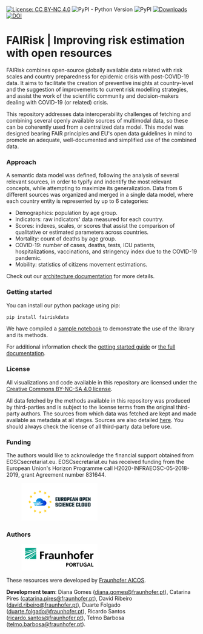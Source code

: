 [![License: CC BY-NC 4.0](https://img.shields.io/badge/License-CC%20BY--NC%204.0-lightgrey.svg)](https://creativecommons.org/licenses/by-nc/4.0/)
![PyPI - Python Version](https://img.shields.io/pypi/pyversions/fairiskdata)
![PyPI](https://img.shields.io/pypi/v/fairiskdata)
[![Downloads](https://pepy.tech/badge/fairiskdata)](https://pepy.tech/project/fairiskdata)
[![DOI](https://zenodo.org/badge/352042693.svg)](https://zenodo.org/badge/latestdoi/352042693)

# FAIRisk | Improving risk estimation with open resources

FAIRisk combines open-source globally available data related with risk scales and country preparedness for epidemic 
crisis with post-COVID-19 data. It aims to facilitate the creation of preventive insights at country-level and the 
suggestion of improvements to current risk modelling strategies, and assist the work of the scientific community and 
decision-makers dealing with COVID-19 (or related) crisis.

This repository addresses data interoperability challenges of fetching and combining several openly available sources 
of multimodal data, so these can be coherently used from a centralized data model. This model was designed bearing 
FAIR principles and EU's open data guidelines in mind to promote an adequate, well-documented and simplified use of 
the combined data.
 

### Approach

A semantic data model was defined, following the analysis of several relevant sources, in order to typify and indentify 
the most relevant concepts, while attempting to maximize its generalization. Data from 6 different sources was 
organized and merged in a single data model, where each country entity is represented by up to 6 categories:

- Demographics: population by age group.
- Indicators: raw indicators' data measured for each country.
- Scores: indexes, scales, or scores that assist the comparison of qualitative or estimated parameters across 
countries.
- Mortality: count of deaths by age group.
- COVID-19: number of cases, deaths, tests, ICU patients, hospitalizations, vaccinations, and stringency index due to 
the COVID-19 pandemic.
- Mobility: statistics of citizens movement estimations.

Check out our [architecture documentation](./docs/Architecture.md) for more details.  


### Getting started

You can install our python package using pip:

```bash
pip install fairiskdata
```

We have compiled a [sample notebook](./sample.ipynb) to demonstrate the use of the library and its methods.

For additional information check the [getting started guide](./docs/GettingStarted.md) or [the full documentation](./docs/index.md).

### License

All visualizations and code available in this repository are licensed under the [Creative Commons BY-NC-SA 4.0 
license](https://creativecommons.org/licenses/by-nc-sa/4.0/).

All data fetched by the methods available in this repository was produced by third-parties and is subject to the license 
terms from the original third-party authors. The sources from which data was fetched are kept and made available as 
metadata at all stages. Sources are also detailed [here](./docs/SourceDatasets.md). You should always check the license 
of all third-party data before use.


### Funding

The authors would like to acknowledge the financial support obtained from EOSCsecretariat.eu. EOSCsecretariat.eu has 
received funding from the European Union's Horizon Programme call H2020-INFRAEOSC-05-2018-2019, grant Agreement 
number 831644.


<figure>
  <img
  width="200px"
  src="./docs/resources/eosc_logo.png"
  alt="EOSC logo">
</figure>

### Authors

<figure>
  <img
  width="200px"
  src="./docs/resources/fhp_t_s.png"
  alt="FhP logo">
</figure>

These resources were developed by [Fraunhofer AICOS](https://www.aicos.fraunhofer.pt/en/home.html).

**Development team**: Diana Gomes (diana.gomes@fraunhofer.pt), Catarina Pires (catarina.pires@fraunhofer.pt), 
David Ribeiro (david.ribeiro@fraunhofer.pt), Duarte Folgado (duarte.folgado@fraunhofer.pt), 
Ricardo Santos (ricardo.santos@fraunhofer.pt), Telmo Barbosa (telmo.barbosa@fraunhofer.pt).
